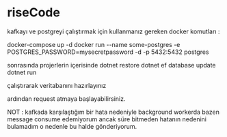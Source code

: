 # riseCode

kafkayı ve postgreyi çalıştırmak için kullanmanız gereken docker komutları : 

docker-compose up -d 
docker run --name some-postgres -e POSTGRES_PASSWORD=mysecretpassword -d -p 5432:5432 postgres


sonrasında projerlerin içerisinde 
dotnet restore
dotnet ef database update
dotnet run 

çalıştırarak veritabanını hazırlayınız 

ardından request atmaya başlayabilirsiniz. 


NOT : kafkada karşılaştığım bir hata nedeniyle background workerda bazen message consume edemiyorum ancak süre bitmeden hatanın nedenini bulamadım o nedenle bu halde gönderiyorum. 
